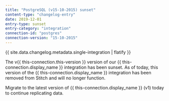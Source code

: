 ```yaml
---
title: "PostgreSQL (v15-10-2015) sunset"
content-type: "changelog-entry"
date: 2019-12-01
entry-type: sunset
entry-category: "integration"
connection-id: "postgres"
connection-version: "15-10-2015"
---
```


{{ site.data.changelog.metadata.single-integration | flatify }}

The v{{ this-connection.this-version }} version of our {{ this-connection.display_name }} integration has been sunset. As of today, this version of the {{ this-connection.display_name }} integration has been removed from Stitch and will no longer function.

Migrate to the latest version of {{ this-connection.display_name }} (v1) today to continue replicating data.